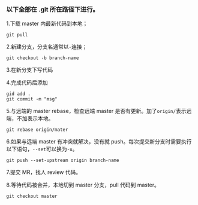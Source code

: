 ### 以下全部在 .git 所在路径下进行。

1.下载 master 内最新代码到本地；

	git pull


2.新建分支，分支名通常以`-`连接；

	git checkout -b branch-name

3.在新分支下写代码

4.完成代码后添加
	
	gid add .
	git commit -m "msg"

5.与远端的 master rebase，检查远端 master 是否有更新。加了`origin/`表示远端，不加表示本地。

	git rebase origin/mater

6.如果与远端 master 有冲突就解决，没有就 push。每次提交新分支时需要执行以下语句，`--set`可以换为`-u`。
	
	git push --set-upstream origin branch-name

7.提交 MR，找人 review 代码。

8.等待代码被合并，本地切到 master 分支，pull 代码到 master。

	git checkout master